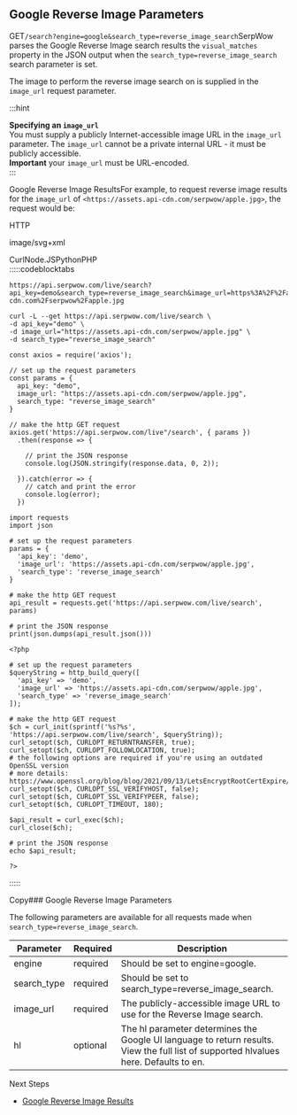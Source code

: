 Google Reverse Image Parameters
-------------------------------

GET`/search?engine=google&search_type=reverse_image_search`SerpWow parses the Google Reverse Image search results the `visual_matches` property in the JSON output when the `search_type=reverse_image_search` search parameter is set.

The image to perform the reverse image search on is supplied in the `image_url` request parameter.

  
:::hint



**Specifying an `image_url`**  
You must supply a publicly Internet-accessible image URL in the `image_url` parameter. The `image_url` cannot be a private internal URL - it must be publicly accessible.  
**Important** your `image_url` must be URL-encoded.  
:::

![]()Google Reverse Image ResultsFor example, to request reverse image results for the `image_url` of `<https://assets.api-cdn.com/serpwow/apple.jpg>`, the request would be:



HTTP



image/svg+xml
































CurlNode.JSPythonPHP  
:::::codeblocktabs


```
https://api.serpwow.com/live/search?api_key=demo&search_type=reverse_image_search&image_url=https%3A%2F%2Fassets.api-cdn.com%2Fserpwow%2Fapple.jpg
```

```
curl -L --get https://api.serpwow.com/live/search \
-d api_key="demo" \
-d image_url="https://assets.api-cdn.com/serpwow/apple.jpg" \
-d search_type="reverse_image_search"
```

```
const axios = require('axios');

// set up the request parameters
const params = {
  api_key: "demo",
  image_url: "https://assets.api-cdn.com/serpwow/apple.jpg",
  search_type: "reverse_image_search"
}

// make the http GET request
axios.get('https://api.serpwow.com/live"/search', { params })
  .then(response => {

    // print the JSON response
    console.log(JSON.stringify(response.data, 0, 2));

  }).catch(error => {
    // catch and print the error
    console.log(error);
  })
```

```
import requests
import json

# set up the request parameters
params = {
  'api_key': 'demo',
  'image_url': 'https://assets.api-cdn.com/serpwow/apple.jpg',
  'search_type': 'reverse_image_search'
}

# make the http GET request
api_result = requests.get('https://api.serpwow.com/live/search', params)

# print the JSON response
print(json.dumps(api_result.json()))
```

```
<?php
      
# set up the request parameters
$queryString = http_build_query([
  'api_key' => 'demo',
  'image_url' => 'https://assets.api-cdn.com/serpwow/apple.jpg',
  'search_type' => 'reverse_image_search'
]);

# make the http GET request
$ch = curl_init(sprintf('%s?%s', 'https://api.serpwow.com/live/search', $queryString));
curl_setopt($ch, CURLOPT_RETURNTRANSFER, true);
curl_setopt($ch, CURLOPT_FOLLOWLOCATION, true);
# the following options are required if you're using an outdated OpenSSL version
# more details: https://www.openssl.org/blog/blog/2021/09/13/LetsEncryptRootCertExpire/
curl_setopt($ch, CURLOPT_SSL_VERIFYHOST, false);
curl_setopt($ch, CURLOPT_SSL_VERIFYPEER, false);
curl_setopt($ch, CURLOPT_TIMEOUT, 180);

$api_result = curl_exec($ch);
curl_close($ch);

# print the JSON response
echo $api_result;

?>
```
  
:::::

Copy### Google Reverse Image Parameters

The following parameters are available for all requests made when `search_type=reverse_image_search`.

| Parameter | Required | Description |
| --- | --- | --- |
| engine | required | Should be set to engine=google. |
| search\_type | required | Should be set to search\_type=reverse\_image\_search. |
| image\_url | required | The publicly-accessible image URL to use for the Reverse Image search. |
| hl | optional | The hl parameter determines the Google UI language to return results. View the full list of supported hlvalues here. Defaults to en. |
Next Steps

* [Google Reverse Image Results](/docs/search-api/results/google/reverse-image)
